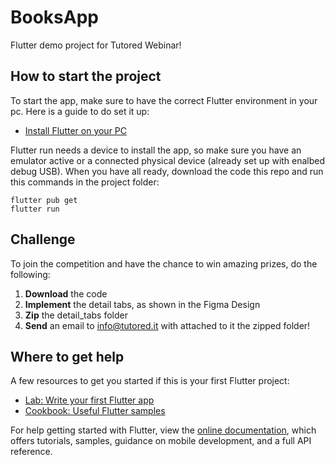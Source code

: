 # BooksApp

Flutter demo project for Tutored Webinar!
## How to start the project

To start the app, make sure to have the correct Flutter environment in your pc.
Here is a guide to do set it up:
- [Install Flutter on your PC](https://flutter.dev/docs/get-started/install)

Flutter run needs a device to install the app, so make sure you have an emulator active or a connected physical device (already set up with enalbed debug USB).
When you have all ready, download the code this repo and run this commands in the project folder:

```
flutter pub get
flutter run
```

## Challenge
To join the competition and have the chance to win amazing prizes, do the following:

1) **Download** the code
2) **Implement** the detail tabs, as shown in the Figma Design
3) **Zip** the detail_tabs folder
4) **Send** an email to info@tutored.it with attached to it the zipped folder!

## Where to get help
A few resources to get you started if this is your first Flutter project:

- [Lab: Write your first Flutter app](https://flutter.dev/docs/get-started/codelab)
- [Cookbook: Useful Flutter samples](https://flutter.dev/docs/cookbook)

For help getting started with Flutter, view the
[online documentation](https://flutter.dev/docs), which offers tutorials,
samples, guidance on mobile development, and a full API reference.



